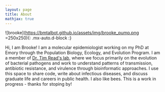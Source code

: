 ```yaml
---
layout: page
title: About
mathjax: true
---
```


![brooke](https://bmtalbot.github.io/assets/img/brooke_pump.png =250x250){: .mx-auto.d-block :}

Hi, I am Brooke! I am a molecular epidemiologist working on my PhD at Emory through the Population Biology, Ecology, and Evolution Program. I am a member of [Dr. Tim Read's lab](https://emergent.emory.edu/), where we focus primarily on the evolution of bacterial pathogens and work to understand patterns of transmission, antibiotic resistance, and virulence through bioinformatic approaches. I use this space to share code, write about infectious diseases, and discuss graduate life and careers in public health. I also like bees. This is a work in progress - thanks for stoping by!
